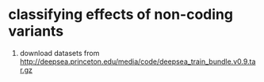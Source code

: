# classifying effects of non-coding variants

1. download datasets from http://deepsea.princeton.edu/media/code/deepsea_train_bundle.v0.9.tar.gz
